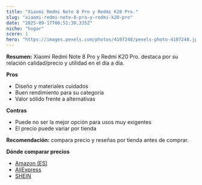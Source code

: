 ```yaml
---
title: "Xiaomi Redmi Note 8 Pro y Redmi K20 Pro."
slug: "xiaomi-redmi-note-8-pro-y-redmi-k20-pro"
date: "2025-09-17T06:51:30.335Z"
niche: "hogar"
score: 1
hero: "https://images.pexels.com/photos/4107248/pexels-photo-4107248.jpeg?auto=compress&cs=tinysrgb&fit=crop&h=627&w=1200&auto=compress&cs=tinysrgb&w=1200&h=675&fit=crop"
---
```


**Resumen:** Xiaomi Redmi Note 8 Pro y Redmi K20 Pro. destaca por su relación calidad/precio y utilidad en el día a día.

**Pros**
- Diseño y materiales cuidados
- Buen rendimiento para su categoría
- Valor sólido frente a alternativas

**Contras**
- Puede no ser la mejor opción para usos muy exigentes
- El precio puede variar por tienda

**Recomendación:** compara precio y reseñas por tienda antes de comprar.

**Dónde comparar precios**
- [Amazon (ES)](https://www.amazon.es/s?k=Xiaomi%20Redmi%20Note%208%20Pro%20y%20Redmi%20K20%20Pro.&tag=teknovashop25-21)
- [AliExpress](https://www.aliexpress.com/wholesale?SearchText=Xiaomi%20Redmi%20Note%208%20Pro%20y%20Redmi%20K20%20Pro.)
- [SHEIN](https://www.shein.com/pdsearch/Xiaomi%20Redmi%20Note%208%20Pro%20y%20Redmi%20K20%20Pro.)